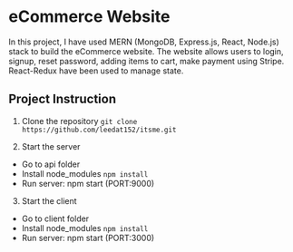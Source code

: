# eCommerce Website
In this project, I have used MERN (MongoDB, Express.js, React, Node.js) stack to build the eCommerce website. 
The website allows users to login, signup, reset password, adding items to cart, make payment using Stripe. 
React-Redux have been used to manage state. 

## Project Instruction 

1. Clone the repository 
`git clone https://github.com/leedat152/itsme.git`

2. Start the server 
- Go to api folder 
- Install node_modules `npm install`
- Run server: npm start (PORT:9000)

3. Start the client 
- Go to client folder 
- Install node_modules `npm install`
- Run server: npm start (PORT:3000) 


